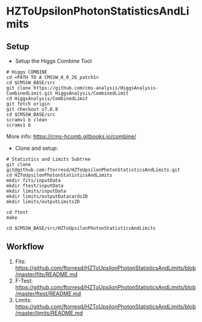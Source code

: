 # HZToUpsilonPhotonStatisticsAndLimits

## Setup

- Setup the Higgs Combine Tool
```
# Higgs COMBINE
cd <PATH TO A CMSSW_8_0_26_patch1>
cd $CMSSW_BASE/src
git clone https://github.com/cms-analysis/HiggsAnalysis-CombinedLimit.git HiggsAnalysis/CombinedLimit
cd HiggsAnalysis/CombinedLimit
git fetch origin
git checkout v7.0.8
cd $CMSSW_BASE/src
scramv1 b clean
scramv1 b 
```
More info: https://cms-hcomb.gitbooks.io/combine/

- Clone and setup:
```
# Statistics and Limits Subtree
git clone git@github.com:ftorresd/HZToUpsilonPhotonStatisticsAndLimits.git
cd HZToUpsilonPhotonStatisticsAndLimits
mkdir fits/inputData
mkdir ftest/inputData
mkdir limits/inputData
mkdir limits/outputDatacards2D
mkdir limits/outputLimits2D

cd ftest
make

cd $CMSSW_BASE/src/HZToUpsilonPhotonStatisticsAndLimits
```

## Workflow

1) Fits: https://github.com/ftorresd/HZToUpsilonPhotonStatisticsAndLimits/blob/master/fits/README.md
2) F-Test: https://github.com/ftorresd/HZToUpsilonPhotonStatisticsAndLimits/blob/master/ftest/README.md
3) Limits: https://github.com/ftorresd/HZToUpsilonPhotonStatisticsAndLimits/blob/master/limits/README.md

